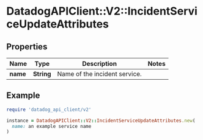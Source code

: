 # DatadogAPIClient::V2::IncidentServiceUpdateAttributes

## Properties

| Name | Type | Description | Notes |
| ---- | ---- | ----------- | ----- |
| **name** | **String** | Name of the incident service. |  |

## Example

```ruby
require 'datadog_api_client/v2'

instance = DatadogAPIClient::V2::IncidentServiceUpdateAttributes.new(
  name: an example service name
)
```

